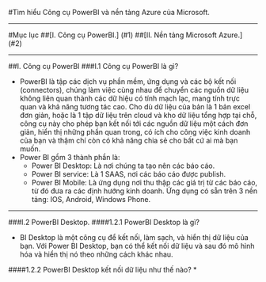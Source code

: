 #Tìm hiểu Công cụ PowerBI và nền tảng Azure của Microsoft.

----
#Mục lục
##[I. Công cụ PowerBI.] (#1)
##[II. Nền tảng Microsoft Azure.] (#2)

----
<a name="1"></a>
##I. Công cụ PowerBI
###I.1 Công cụ PowerBI là gì?
* PowerBI là tập các dịch vụ phần mềm, ứng dụng và các bộ kết nối (connectors), chúng làm việc cùng nhau để chuyển các nguồn dữ liệu không 
liên quan thành các dữ hiệu có tính mạch lạc, mang tính trực quan và khả năng tương tác cao. Cho dù dữ liệu của bản là 1 bản excel đơn
giản, hoặc là 1 tập dữ liệu trên cloud và kho dữ liệu tổng hợp tại chỗ, công cụ này cho phép bạn kết nối tới các nguồn dữ liệu một cách 
đơn giản, hiển thị những phần quan trong, có ích cho công việc kinh doanh của bạn và thậm chí còn có khả năng chia sẻ cho bất cứ ai mà
bạn muốn.
* Power BI gồm 3 thành phần là:
  -	Power BI Desktop: Là nơi chúng ta tạo nên các báo cáo.
  -	Power BI service: Là 1 SAAS, nơi các báo cáo được publish.
  -	Power BI Mobile: Là ứng dụng nơi thu thập các giá trị từ các báo cáo, từ đó đưa ra các định hướng kinh doanh. Ứng dụng có sẵn trên 3 
  nền tảng: IOS, Android, Windows Phone.
  
----
###I.2 PowerBI Desktop.
####1.2.1 PowerBI Desktop là gì?
* BI Desktop là một công cụ để kết nối, làm sạch, và hiển thị dữ liệu của bạn. Với Power BI Desktop, bạn có thể kết nối dữ liệu
và sau đó mô hình hóa và hiển thị nó theo những cách khác nhau. 

####1.2.2 PowerBI Desktop kết nối dữ liệu như thế nào?
* 
